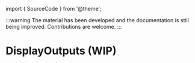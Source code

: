 import { SourceCode } from '@theme';

:::warning
The material has been developed and the documentation is still being improved. Contributions are welcome.
:::

# DisplayOutputs (WIP)

<SourceCode href="https://github.com/bytedance/flowgram.ai/tree/main/packages/materials/form-materials/src/components/display-outputs" />
